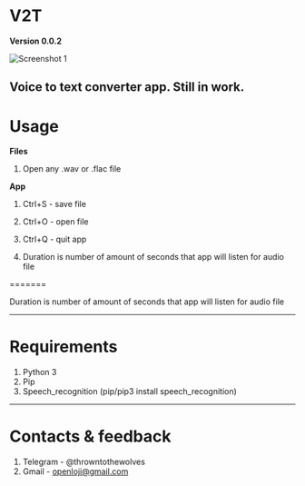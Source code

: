 # V2T
**Version 0.0.2**

![Screenshot 1](https://github.com/Moonwalker1996/V2T/blob/main/images/mainappscreenshot.png)

Voice to text converter app. Still in work.
---
# Usage

**Files**
1. Open any .wav or .flac file

**App**
1. Ctrl+S - save file
2. Ctrl+O - open file
3. Ctrl+Q - quit app

4. Duration is number of amount of seconds that app will listen for audio file

=======

Duration is number of amount of seconds that app will listen for audio file

---
# Requirements

1. Python 3
2. Pip
3. Speech_recognition (pip/pip3 install speech_recognition)
---
# Contacts & feedback
1. Telegram - @throwntothewolves
2. Gmail - <openloji@gmail.com>
